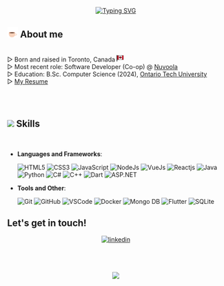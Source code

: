 
<!--
**AmmarHatiya/AmmarHatiya** is a ✨ _special_ ✨ repository because its `README.md` (this file) appears on your GitHub profile.

Here are some ideas to get you started:
https://img.shields.io/badge/-TEXT%20-COLOUR?style=for-the-badge
-->

<p align="center">
  <a href="https://github.com/DenverCoder1/readme-typing-svg">
    <img src="https://readme-typing-svg.demolab.com?font=Fira+Code&duration=1800&pause=500&color=00e300&center=true&vCenter=true&multiline=true&repeat=false&width=605&height=85&lines=Hi%2C+I'm+Ammar+%F0%9F%91%8B;Welcome+to+my+GitHub+Portfolio" alt="Typing SVG">
  </a>
</p>

## <img src = "https://github.com/AmmarHatiya/AmmarHatiya/blob/main/assets/about_me.gif" width = 25px> **About me**

<br>
▷ Born and raised in Toronto, Canada <picture><img src = "https://github.com/AmmarHatiya/AmmarHatiya/blob/main/assets/canada.png" width = 16px></picture>
<br>
▷ Most recent role: Software Developer (Co-op) @ <a href="https://www.linkedin.com/company/nuvoola" target="_top">Nuvoola</a>
<br>
▷ Education: B.Sc. Computer Science (2024), <a href="https://www.linkedin.com/school/ontariotech" target="_top">Ontario Tech University</a>
<br>
▷ <a href="https://github.com/AmmarHatiya/AmmarHatiya/blob/main/docs/Resume_Ammar_Hatiya.pdf">My Resume</a>


<br><br>


## <img src="https://media2.giphy.com/media/QssGEmpkyEOhBCb7e1/giphy.gif?cid=ecf05e47a0n3gi1bfqntqmob8g9aid1oyj2wr3ds3mg700bl&rid=giphy.gif" width ="25"><b> Skills</b>
<br>

<p align="center">

- **Languages and Frameworks**:
  
    ![HTML5](https://img.shields.io/badge/-HTML5%20-e34c26?style=for-the-badge)
    ![CSS3](https://img.shields.io/badge/-CSS3%20-2196f3?style=for-the-badge)
    ![JavaScript](https://img.shields.io/badge/-JavaScript%20-f0db4f?style=for-the-badge)
    ![NodeJs](https://img.shields.io/badge/-Node.Js%20-3C873A?style=for-the-badge)
    ![VueJs](https://img.shields.io/badge/-Vue.Js%20-42b883?style=for-the-badge)
    ![Reactjs](https://img.shields.io/badge/-React.JS%20-61dbfb?style=for-the-badge)
    ![Java](https://img.shields.io/badge/-Java%20-f89820?style=for-the-badge)
    ![Python](https://img.shields.io/badge/-Python%20-306998?style=for-the-badge)
    ![C#](https://img.shields.io/badge/-C%23%20-6A1577?style=for-the-badge)
    ![C++](https://img.shields.io/badge/-C++%20-044F88?style=for-the-badge)
    ![Dart](https://img.shields.io/badge/-Dart-0553B1?style=for-the-badge)
    ![ASP.NET](https://img.shields.io/badge/-ASP.NET%20-512BD4?style=for-the-badge)


<!--     https://img.shields.io/badge/-TEXT%20-COLOUR?style=for-the-badge
       ![TEXT](https://img.shields.io/badge/-TEXT%20-COLOUR?style=for-the-badge) 
     <img src="https://img.shields.io/badge/TEXT T-%2300acee.svg?color=3FA037&style=for-the-badge" alt=MongoDB style="margin-bottom: 5px;"/>
   #512BD4
-->
- **Tools and Other**:

    ![Git](https://img.shields.io/badge/-Git%20-F1502F?style=for-the-badge)
    ![GitHub](https://img.shields.io/badge/-GitHub%20-333333?style=for-the-badge)
    ![VSCode](https://img.shields.io/badge/-VS%20Code%20-0078d7?style=for-the-badge)
    ![Docker](https://img.shields.io/badge/-Docker%20-049cec?style=for-the-badge)
    ![Mongo DB](https://img.shields.io/badge/-Mongo%20DB%20-3FA037?style=for-the-badge)
    ![Flutter](https://img.shields.io/badge/-Flutter-027DFD?style=for-the-badge)
    ![SQLite](https://img.shields.io/badge/-SQLite%20-000863?style=for-the-badge)

## <b> Let's get in touch!</b>
<div align='center'>
<a href="https://www.linkedin.com/in/ammar-hatiya/" target="_blank">
<img src="https://img.shields.io/badge/ammar%20hatiya-%2300acee.svg?color=405DE6&style=for-the-badge&logo=Linkedin&logoColor=white" alt=linkedin style="margin-bottom: 5px;"/>
</a>

<br><br>

<a href="https://github.com/DenverCoder1/readme-typing-svg"><img src="https://readme-typing-svg.demolab.com?font=Cairo&duration=3000&pause=2000&color=F7F7F7&center=true&vCenter=true&multiline=true&width=435&height=50&lines=+%D9%B1%D9%84%D8%B3%D9%8E%D9%91%D9%84%D9%8E%D8%A7%D9%85%D9%8F+%D8%B9%D9%8E%D9%84%D9%8E%D9%8A%D9%92%D9%83%D9%8F%D9%85%D9%92+(Peace+Be+Upon+You)"></a>
<br>

